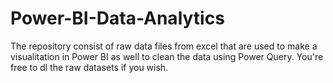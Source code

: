 # Power-BI-Data-Analytics
The repository consist of raw data files from excel that are used to make a visualitation in Power BI as well to clean the data using Power Query. You're free to dl the raw datasets if you wish. 

